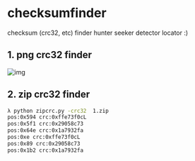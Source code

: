 # checksumfinder
checksum (crc32, etc) finder hunter seeker detector locator :)


## 1. png crc32 finder


![img](https://github.com/salmonx/checksumfinder/blob/main/finderdemo.gif)



## 2. zip crc32 finder
```sh
λ python zipcrc.py -crc32  1.zip
pos:0x594 crc:0xffe73f0cL
pos:0x5f1 crc:0x29058c73
pos:0x64e crc:0x1a7932fa
pos:0xe crc:0xffe73f0cL
pos:0x89 crc:0x29058c73
pos:0x1b2 crc:0x1a7932fa
```
